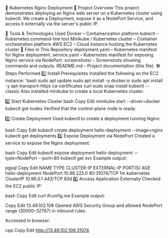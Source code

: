 🚀 Kubernetes Nginx Deployment
📌 Project Overview
This project demonstrates deploying an Nginx web server on a Kubernetes cluster using kubectl.
We create a Deployment, expose it as a NodePort Service, and access it externally via the server's public IP.

🧰 Tools & Technologies Used
Docker – Containerization platform
kubectl – Kubernetes command-line tool
Minikube / Kubernetes cluster – Container orchestration platform
AWS EC2 – Cloud instance hosting the Kubernetes cluster
📂 Files in This Repository
deployment.yaml – Kubernetes manifest for Nginx deployment.
service.yaml – Kubernetes manifest for exposing Nginx service via NodePort.
screenshots/ – Screenshots showing commands and outputs.
README.md – Project documentation (this file).
🛠 Steps Performed
1️⃣ Install Prerequisites
Installed the following on the EC2 instance: 'bash sudo apt update sudo apt install -y docker.io sudo apt install -y apt-transport-https ca-certificates curl sudo snap install kubectl --classic Also installed minikube to create a local Kubernetes cluster.

2️⃣ Start Kubernetes Cluster bash Copy Edit minikube start --driver=docker kubectl get nodes Verified that the control-plane node is ready.

3️⃣ Create Deployment Used kubectl to create a deployment running Nginx:

bash Copy Edit kubectl create deployment hello-deployment --image=nginx kubectl get deployments 4️⃣ Expose Deployment via NodePort Created a service to expose the Nginx deployment:

bash Copy Edit kubectl expose deployment hello-deployment --type=NodePort --port=80 kubectl get svc Example output:

pgsql Copy Edit NAME TYPE CLUSTER-IP EXTERNAL-IP PORT(S) AGE hello-deployment NodePort 10.96.225.0 80:31074/TCP 1m kubernetes ClusterIP 10.96.0.1 443/TCP 83d 5️⃣ Access Application Externally Checked the EC2 public IP:

bash Copy Edit curl ifconfig.me Example output:

Copy Edit 13.49.102.108 Opened AWS Security Group and allowed NodePort range (30000–32767) in inbound rules.

Accessed in browser:

cpp Copy Edit http://13.49.102.108:31074
